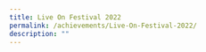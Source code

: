 ```yaml
---
title: Live On Festival 2022
permalink: /achievements/Live-On-Festival-2022/
description: ""
---
```

